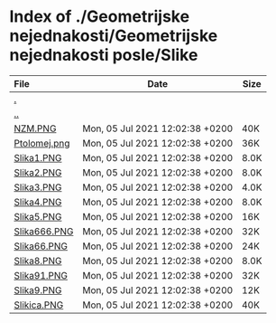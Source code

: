 # Index of ./Geometrijske nejednakosti/Geometrijske nejednakosti posle/Slike

File | Date | Size
:--- | --- | ---
[.](.) | |
[..](..) | |
[NZM.PNG](NZM.PNG) | Mon, 05 Jul 2021 12:02:38 +0200 | 40K
[Ptolomej.png](Ptolomej.png) | Mon, 05 Jul 2021 12:02:38 +0200 | 36K
[Slika1.PNG](Slika1.PNG) | Mon, 05 Jul 2021 12:02:38 +0200 | 8.0K
[Slika2.PNG](Slika2.PNG) | Mon, 05 Jul 2021 12:02:38 +0200 | 8.0K
[Slika3.PNG](Slika3.PNG) | Mon, 05 Jul 2021 12:02:38 +0200 | 4.0K
[Slika4.PNG](Slika4.PNG) | Mon, 05 Jul 2021 12:02:38 +0200 | 8.0K
[Slika5.PNG](Slika5.PNG) | Mon, 05 Jul 2021 12:02:38 +0200 | 16K
[Slika666.PNG](Slika666.PNG) | Mon, 05 Jul 2021 12:02:38 +0200 | 32K
[Slika66.PNG](Slika66.PNG) | Mon, 05 Jul 2021 12:02:38 +0200 | 24K
[Slika8.PNG](Slika8.PNG) | Mon, 05 Jul 2021 12:02:38 +0200 | 8.0K
[Slika91.PNG](Slika91.PNG) | Mon, 05 Jul 2021 12:02:38 +0200 | 32K
[Slika9.PNG](Slika9.PNG) | Mon, 05 Jul 2021 12:02:38 +0200 | 12K
[Slikica.PNG](Slikica.PNG) | Mon, 05 Jul 2021 12:02:38 +0200 | 40K
